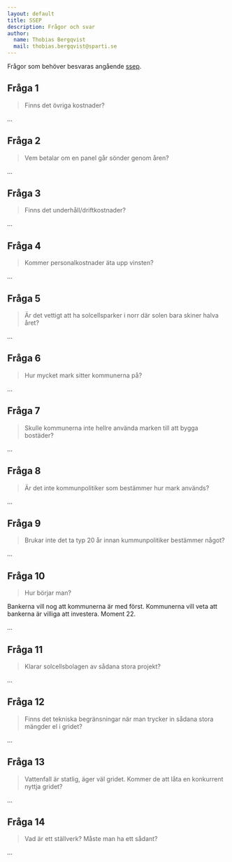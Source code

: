 ```yaml
---
layout: default
title: SSEP
description: Frågor och svar
author:
  name: Thobias Bergqvist
  mail: thobias.bergqvist@sparti.se
---
```


Frågor som behöver besvaras angående [ssep](/ideer/ssep).

## Fråga 1
> Finns det övriga kostnader?

_..._

## Fråga 2
> Vem betalar om en panel går sönder genom åren?

_..._

## Fråga 3
> Finns det underhåll/driftkostnader?

_..._

## Fråga 4
> Kommer personalkostnader äta upp vinsten?

_..._

## Fråga 5
> Är det vettigt att ha solcellsparker i norr där solen bara skiner halva året?

_..._

## Fråga 6
> Hur mycket mark sitter kommunerna på?

_..._

## Fråga 7
> Skulle kommunerna inte hellre använda marken till att bygga bostäder?

_..._

## Fråga 8
> Är det inte kommunpolitiker som bestämmer hur mark används?

_..._

## Fråga 9
> Brukar inte det ta typ 20 år innan kummunpolitiker bestämmer något?

_..._

## Fråga 10
> Hur börjar man?

Bankerna vill nog att kommunerna är med först. Kommunerna vill veta att bankerna är villiga att investera. Moment 22.

_..._

## Fråga 11
> Klarar solcellsbolagen av sådana stora projekt?

_..._

## Fråga 12
> Finns det tekniska begränsningar när man trycker in sådana stora mängder el i gridet?

_..._

## Fråga 13
> Vattenfall är statlig, äger väl gridet. Kommer de att låta en konkurrent nyttja gridet?

_..._

## Fråga 14
> Vad är ett ställverk? Måste man ha ett sådant?

_..._
